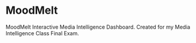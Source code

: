 # MoodMelt
MoodMelt Interactive Media Intelligence Dashboard. Created for my Media Intelligence Class Final Exam.

